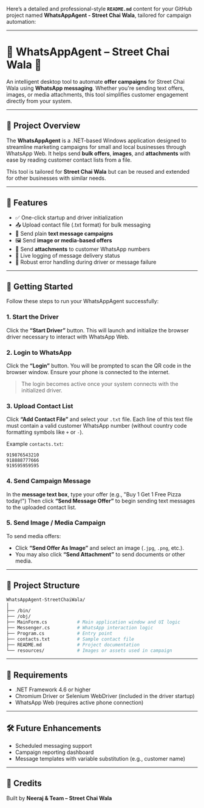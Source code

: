 Here’s a detailed and professional-style **`README.md`** content for your GitHub project named **WhatsAppAgent - Street Chai Wala**, tailored for campaign automation:

---

# 📲 WhatsAppAgent – Street Chai Wala 🍕

An intelligent desktop tool to automate **offer campaigns** for Street Chai Wala using **WhatsApp messaging**. Whether you're sending text offers, images, or media attachments, this tool simplifies customer engagement directly from your system.

---

## 🚀 Project Overview

The **WhatsAppAgent** is a .NET-based Windows application designed to streamline marketing campaigns for small and local businesses through WhatsApp Web. It helps send **bulk offers**, **images**, and **attachments** with ease by reading customer contact lists from a file.

This tool is tailored for **Street Chai Wala** but can be reused and extended for other businesses with similar needs.

---

## 🔧 Features

* ✅ One-click startup and driver initialization
* 📤 Upload contact file (.txt format) for bulk messaging
* 💬 Send plain **text message campaigns**
* 🖼️ Send **image or media-based offers**
* 📎 Send **attachments** to customer WhatsApp numbers
* 🔁 Live logging of message delivery status
* 🛑 Robust error handling during driver or message failure

---

## 🧩 Getting Started

Follow these steps to run your WhatsAppAgent successfully:

### 1. Start the Driver

Click the **“Start Driver”** button.
This will launch and initialize the browser driver necessary to interact with WhatsApp Web.

### 2. Login to WhatsApp

Click the **“Login”** button.
You will be prompted to scan the QR code in the browser window. Ensure your phone is connected to the internet.

> The login becomes active once your system connects with the initialized driver.

### 3. Upload Contact List

Click **“Add Contact File”** and select your `.txt` file.
Each line of this text file must contain a valid customer WhatsApp number (without country code formatting symbols like `+` or `-`).

Example `contacts.txt`:

```
919876543210
918888777666
919595959595
```

### 4. Send Campaign Message

In the **message text box**, type your offer (e.g., "Buy 1 Get 1 Free Pizza today!")
Then click **“Send Message Offer”** to begin sending text messages to the uploaded contact list.

### 5. Send Image / Media Campaign

To send media offers:

* Click **“Send Offer As Image”** and select an image (`.jpg`, `.png`, etc.).
* You may also click **“Send Attachment”** to send documents or other media.

---

## 📁 Project Structure

```bash
WhatsAppAgent-StreetChaiWala/
│
├── /bin/
├── /obj/
├── MainForm.cs           # Main application window and UI logic
├── Messenger.cs          # WhatsApp interaction logic
├── Program.cs            # Entry point
├── contacts.txt          # Sample contact file
├── README.md             # Project documentation
└── resources/            # Images or assets used in campaign
```

---

## 📝 Requirements

* .NET Framework 4.6 or higher
* Chromium Driver or Selenium WebDriver (included in the driver startup)
* WhatsApp Web (requires active phone connection)

---

## 🛠️ Future Enhancements

* Scheduled messaging support
* Campaign reporting dashboard
* Message templates with variable substitution (e.g., customer name)

---

## 📣 Credits

Built by **Neeraj & Team – Street Chai Wala**

